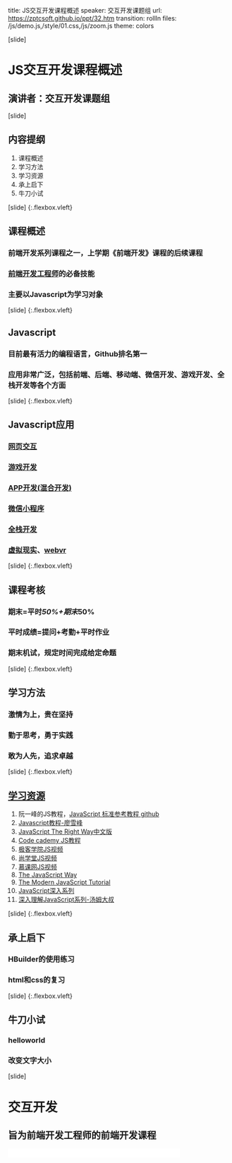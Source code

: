 title: JS交互开发课程概述
speaker: 交互开发课题组
url: https://zptcsoft.github.io/ppt/32.htm
transition: rollIn
files: /js/demo.js,/style/01.css,/js/zoom.js
theme: colors

[slide]
# JS交互开发课程概述
## 演讲者：交互开发课题组

[slide]
## 内容提纲
1. 课程概述
2. 学习方法
3. 学习资源
4. 承上启下
5. 牛刀小试

[slide] {:.flexbox.vleft}
## 课程概述
### 前端开发系列课程之一，上学期《前端开发》课程的后续课程
### [前端开发工程师](https://www.w3ctech.com/job)的必备技能
### 主要以Javascript为学习对象

[slide] {:.flexbox.vleft}
## Javascript
### 目前最有活力的编程语言，Github排名第一
### 应用非常广泛，包括前端、后端、移动端、微信开发、游戏开发、全栈开发等各个方面

[slide] {:.flexbox.vleft}
## Javascript应用
### [网页交互](http://www.miaov.com/)
### [游戏开发](https://codepen.io/camsong/pen/wcKrg)
### [APP开发(混合开发)](https://github.com/search?o=desc&q=app&s=stars&type=Repositories&utf8=%E2%9C%93)
### [微信小程序](https://mp.weixin.qq.com/debug/wxadoc/dev/)
### [全栈开发](https://github.com/warmheartli/FullStackDeveloperCourse)
### [虚拟现实](http://dev.qq.com/topic/57c7ff1689a6c9121b1adb16)、[webvr](https://aframe.io/examples/showcase/helloworld/)

[slide] {:.flexbox.vleft}
## 课程考核
### 期末=平时*50%+期末*50%
### 平时成绩=提问+考勤+平时作业
### 期末机试，规定时间完成给定命题

[slide] {:.flexbox.vleft}
## 学习方法
### 激情为上，贵在坚持
### 勤于思考，勇于实践
### 敢为人先，追求卓越

[slide] {:.flexbox.vleft}
## [学习资源](https://github.com/zptcsoft/zptcsoft.github.io/issues/303)
1. 阮一峰的JS教程，[JavaScript 标准参考教程 ](http://javascript.ruanyifeng.com/) [github](https://github.com/ruanyf/jstutorial)
2. [Javascript教程-廖雪峰](https://www.liaoxuefeng.com/wiki/001434446689867b27157e896e74d51a89c25cc8b43bdb3000)
2. [JavaScript The Right Way中文版](http://jstherightway.org/zh-cn/)
3. [Code cademy JS教程](https://www.codecademy.com/learn/learn-javascript)
4. [极客学院JS视频](http://www.jikexueyuan.com/course/javascript/2-0-0-0/)
5. [尚学堂JS视频](http://www.bjsxt.com/2014/down_1112/39.html)
6. [慕课网JS视频](http://www.imooc.com/course/list?c=javascript)
7. [The JavaScript Way](https://github.com/bpesquet/thejsway)
7. [The Modern JavaScript Tutorial](https://javascript.info/)
10. [JavaScript深入系列](https://github.com/mqyqingfeng/Blog/issues/17)
11. [深入理解JavaScript系列-汤姆大叔](http://www.cnblogs.com/TomXu/archive/2011/12/15/2288411.html)

[slide] {:.flexbox.vleft}
## 承上启下
### HBuilder的使用练习
### html和css的复习

[slide] {:.flexbox.vleft}
## 牛刀小试
### helloworld
### 改变文字大小

[slide]
# 交互开发
## 旨为前端开发工程师的前端开发课程
<small style="vertical-align:middle;display:inline-block"><iframe src="//ghbtns.com/github-btn.html?user=zptcsoft&repo=zptcsoft.github.io&type=star&count=true" allowtransparency="true" frameborder="0" scrolling="0" width="100" height="20" style="width:110px;height:20px;  background-color: transparent;"></iframe><iframe src="//ghbtns.com/github-btn.html?user=zptcsoft&repo=zptcsoft.github.io&type=fork&count=true" allowtransparency="true" frameborder="0" scrolling="0" width="100" height="20" style="width:110px;height:20px;  background-color: transparent;"></iframe><iframe src="//ghbtns.com/github-btn.html?user=zptcsoft&repo=zptcsoft.github.io&type=follow&count=false" allowtransparency="true" frameborder="0" scrolling="0" width="170" height="20" style="width:170px;height:20px;  background-color: transparent;"></iframe></small>